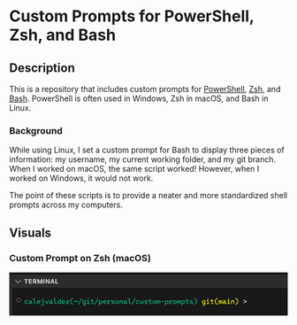 # Custom Prompts for PowerShell, Zsh, and Bash

## Description

This is a repository that includes custom prompts for
[PowerShell](https://learn.microsoft.com/en-us/powershell/),
[Zsh](https://www.zsh.org/), and [Bash](https://www.gnu.org/software/bash/).
PowerShell is often used in Windows, Zsh in macOS, and Bash in Linux.

### Background

While using Linux, I set a custom prompt for Bash to display three pieces of
information: my username, my current working folder, and my git branch. When I
worked on macOS, the same script worked! However, when I worked on Windows, it
would not work.

The point of these scripts is to provide a neater and more standardized shell
prompts across my computers.

## Visuals

### Custom Prompt on Zsh (macOS)

![macOS custom prompt in Zsh](./.github/assets/macos-custom-prompt.png)
